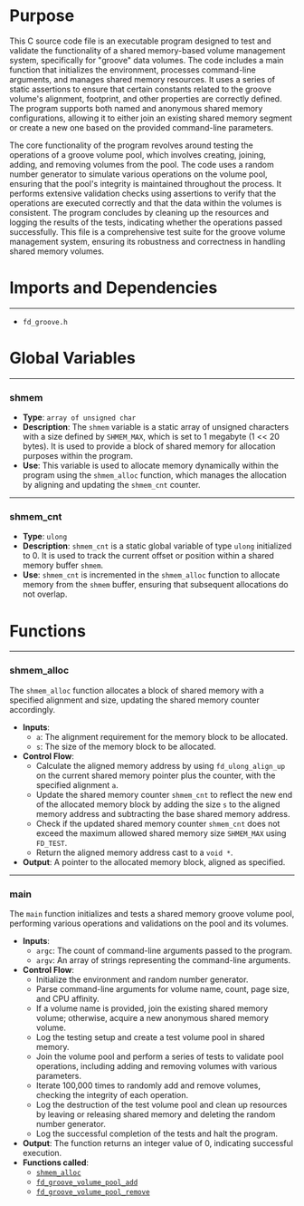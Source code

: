 # Purpose
This C source code file is an executable program designed to test and validate the functionality of a shared memory-based volume management system, specifically for "groove" data volumes. The code includes a main function that initializes the environment, processes command-line arguments, and manages shared memory resources. It uses a series of static assertions to ensure that certain constants related to the groove volume's alignment, footprint, and other properties are correctly defined. The program supports both named and anonymous shared memory configurations, allowing it to either join an existing shared memory segment or create a new one based on the provided command-line parameters.

The core functionality of the program revolves around testing the operations of a groove volume pool, which involves creating, joining, adding, and removing volumes from the pool. The code uses a random number generator to simulate various operations on the volume pool, ensuring that the pool's integrity is maintained throughout the process. It performs extensive validation checks using assertions to verify that the operations are executed correctly and that the data within the volumes is consistent. The program concludes by cleaning up the resources and logging the results of the tests, indicating whether the operations passed successfully. This file is a comprehensive test suite for the groove volume management system, ensuring its robustness and correctness in handling shared memory volumes.
# Imports and Dependencies

---
- `fd_groove.h`


# Global Variables

---
### shmem
- **Type**: `array of unsigned char`
- **Description**: The `shmem` variable is a static array of unsigned characters with a size defined by `SHMEM_MAX`, which is set to 1 megabyte (1 << 20 bytes). It is used to provide a block of shared memory for allocation purposes within the program.
- **Use**: This variable is used to allocate memory dynamically within the program using the `shmem_alloc` function, which manages the allocation by aligning and updating the `shmem_cnt` counter.


---
### shmem\_cnt
- **Type**: `ulong`
- **Description**: `shmem_cnt` is a static global variable of type `ulong` initialized to 0. It is used to track the current offset or position within a shared memory buffer `shmem`.
- **Use**: `shmem_cnt` is incremented in the `shmem_alloc` function to allocate memory from the `shmem` buffer, ensuring that subsequent allocations do not overlap.


# Functions

---
### shmem\_alloc<!-- {{#callable:shmem_alloc}} -->
The `shmem_alloc` function allocates a block of shared memory with a specified alignment and size, updating the shared memory counter accordingly.
- **Inputs**:
    - `a`: The alignment requirement for the memory block to be allocated.
    - `s`: The size of the memory block to be allocated.
- **Control Flow**:
    - Calculate the aligned memory address by using `fd_ulong_align_up` on the current shared memory pointer plus the counter, with the specified alignment `a`.
    - Update the shared memory counter `shmem_cnt` to reflect the new end of the allocated memory block by adding the size `s` to the aligned memory address and subtracting the base shared memory address.
    - Check if the updated shared memory counter `shmem_cnt` does not exceed the maximum allowed shared memory size `SHMEM_MAX` using `FD_TEST`.
    - Return the aligned memory address cast to a `void *`.
- **Output**: A pointer to the allocated memory block, aligned as specified.


---
### main<!-- {{#callable:main}} -->
The `main` function initializes and tests a shared memory groove volume pool, performing various operations and validations on the pool and its volumes.
- **Inputs**:
    - `argc`: The count of command-line arguments passed to the program.
    - `argv`: An array of strings representing the command-line arguments.
- **Control Flow**:
    - Initialize the environment and random number generator.
    - Parse command-line arguments for volume name, count, page size, and CPU affinity.
    - If a volume name is provided, join the existing shared memory volume; otherwise, acquire a new anonymous shared memory volume.
    - Log the testing setup and create a test volume pool in shared memory.
    - Join the volume pool and perform a series of tests to validate pool operations, including adding and removing volumes with various parameters.
    - Iterate 100,000 times to randomly add and remove volumes, checking the integrity of each operation.
    - Log the destruction of the test volume pool and clean up resources by leaving or releasing shared memory and deleting the random number generator.
    - Log the successful completion of the tests and halt the program.
- **Output**: The function returns an integer value of 0, indicating successful execution.
- **Functions called**:
    - [`shmem_alloc`](#shmem_alloc)
    - [`fd_groove_volume_pool_add`](fd_groove_volume.c.driver.md#fd_groove_volume_pool_add)
    - [`fd_groove_volume_pool_remove`](fd_groove_volume.c.driver.md#fd_groove_volume_pool_remove)


